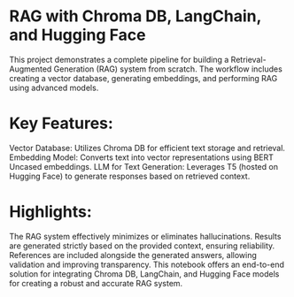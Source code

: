 # RAG with Chroma DB, LangChain, and Hugging Face
This project demonstrates a complete pipeline for building a Retrieval-Augmented Generation (RAG) system from scratch. The workflow includes creating a vector database, generating embeddings, and performing RAG using advanced models.

# Key Features:
Vector Database: Utilizes Chroma DB for efficient text storage and retrieval.
Embedding Model: Converts text into vector representations using BERT Uncased embeddings.
LLM for Text Generation: Leverages T5 (hosted on Hugging Face) to generate responses based on retrieved context.
# Highlights:
The RAG system effectively minimizes or eliminates hallucinations.
Results are generated strictly based on the provided context, ensuring reliability.
References are included alongside the generated answers, allowing validation and improving transparency.
This notebook offers an end-to-end solution for integrating Chroma DB, LangChain, and Hugging Face models for creating a robust and accurate RAG system.

